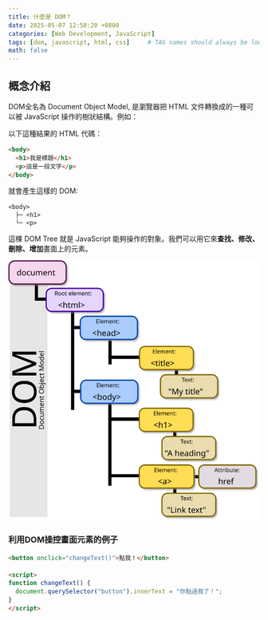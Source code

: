 ```yaml
---
title: 什麼是 DOM？
date: 2025-05-07 12:50:20 +0800
categories: [Web Development, JavaScript]
tags: [dom, javascript, html, css]     # TAG names should always be lowercase
math: false
---
```


## 概念介紹

DOM全名為 Document Object Model, 是瀏覽器把 HTML 文件轉換成的一種可以被 JavaScript 操作的樹狀結構。例如：

以下這種結果的 HTML 代碼：

```html
<body>
  <h1>我是標題</h1>
  <p>這是一段文字</p>
</body>
```

就會產生這樣的 DOM:

```
<body>
  ├─ <h1>
  └─ <p>
```

這棵 DOM Tree 就是 JavaScript 能夠操作的對象。我們可以用它來**查找、修改、刪除、增加**畫面上的元素。

![DOM Model](../assets/img/site-imgs/DOM-model.svg)



### 利用DOM操控畫面元素的例子

```html
<button onclick="changeText()">點我！</button>

<script>
function changeText() {
  document.querySelector("button").innerText = "你點過我了！";
}
</script>
```

